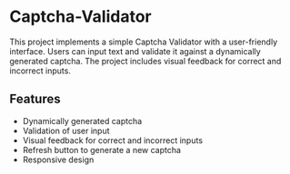 # Captcha-Validator

This project implements a simple Captcha Validator with a user-friendly interface. Users can input text and validate it against a dynamically generated captcha. The project includes visual feedback for correct and incorrect inputs.

## Features

- Dynamically generated captcha
- Validation of user input
- Visual feedback for correct and incorrect inputs
- Refresh button to generate a new captcha
- Responsive design

